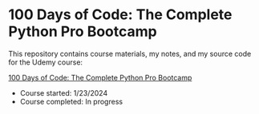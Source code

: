 # 100 Days of Code: The Complete Python Pro Bootcamp

This repository contains course materials, my notes, and my source code for the Udemy course:

[100 Days of Code: The Complete Python Pro Bootcamp](https://www.udemy.com/course/100-days-of-code)

* Course started: 1/23/2024
* Course completed: In progress
